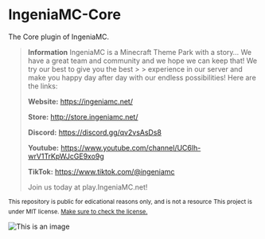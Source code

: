 # IngeniaMC-Core
The Core plugin of IngeniaMC.


> **Information**
> IngeniaMC is a Minecraft Theme Park with a story… We have a great team and community and we hope we can keep that! We try our best to give you the best > > experience in our server and make you happy day after day with our endless possibilities! Here are the links:
> 
> **Website:**
> https://ingeniamc.net/
> 
> **Store:**
> http://store.ingeniamc.net/
> 
> **Discord:**
> https://discord.gg/qv2vsAsDs8
> 
> **Youtube:**
> https://www.youtube.com/channel/UC6lh-wrV1TrKpWJcGE9xo9g
> 
> **TikTok:**
> https://www.tiktok.com/@ingeniamc
> 
> Join us today at play.IngeniaMC.net!





<sup>This repository is public for edicational reasons only, and is not a resource</sup>
<sup>This project is under MIT license. [Make sure to check the license.](LICENSE.txt)</sup>

![This is an image](https://ingeniamc.net/images/Discord-Banner.png)
